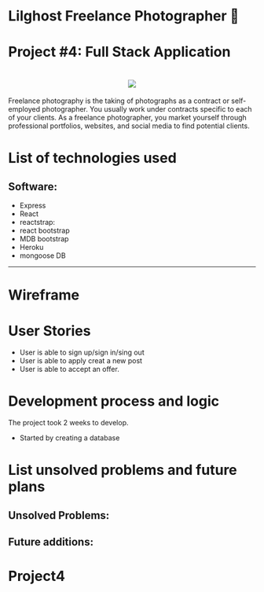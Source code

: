 # Lilghost Freelance Photographer 👻
# Project #4: Full Stack Application

<h1 align = center>
<img src= https://github.com/LeenaYaseen/connect4/blob/master/pic/logo-aa.png>
 

</h1>


Freelance photography is the taking of photographs as a contract or self-employed photographer. You usually work under contracts specific to each of your clients. As a freelance photographer, you market yourself through professional portfolios, websites, and social media to find potential clients.


# List of technologies used

## Software:
-	Express
-	React
-	reactstrap:
-	react bootstrap
- MDB bootstrap
- Heroku
- mongoose DB

---

# Wireframe


# User Stories

-	User is able to sign up/sign in/sing out
-	User is able to apply creat a new post 
- User is able to accept an offer.


# Development process and logic

The project took 2 weeks to develop. 
<br>

-	Started by creating a database


# List unsolved problems and future plans

## Unsolved Problems:


## Future additions:





# Project4

